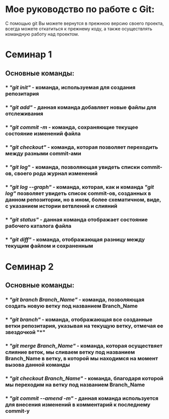 # **Мое руководство по работе с Git:**

С помощью git Вы можете вернутся в прежнюю версию своего проекта, всегда можете откатиться к прежнему коду, а также осуществлять командную работу над проектом. 

# **Семинар 1**

## Основные команды:

### * *"git init"* - команда, используемая для создания репозитария 

### * *"git add"* - данная команда добавляет новые файлы для отслеживания

### * *"git commit -m* - команда, сохраняющие текущее состояние изменений файла

### * *"git checkout"* - команда, которая позволяет переходить между разными commit-ами

### * *"git log*" - команда, позволяющая увидеть списки commit-ов, своего рода журнал изменений

### * *"git log --graph"* - команда, которая, как и команда *"git log"* позволяет увидеть список commit-ов, созданных в данном репозитории, но в ином, более схематичном, виде, с указанием истории ветвлений и слияний

### * *"git status"* - данная команда отображает состояние рабочего каталога файла

### * *"git diff"* - команда, отображающая разницу между текущим файлом и сохраненным


# **Семинар 2**

## Основные команды:

### * *"git branch Branch_Name"* - команда, позволяющая создать новую ветку под названием Branch_Name

### * *"git branch"* - команда, отображающая все созданные ветки репозитария, указывая на текущую ветку, отмечая ее звездочкой "*"

### * *"git merge Branch_Name"* - команда, которая осуществяет слияние веток, мы сливаем ветку под названием Branch_Name в ветку, в которой мы находимся на момент вызова данной команды

### * *"git checkout Branch_Name"* - команда, благодаря которой мы переходим на ветку под названием Branch_Name

### * *"git commit --amend -m"* - данная команда используется для внесения изменений в комментарий к последнему commit-у
